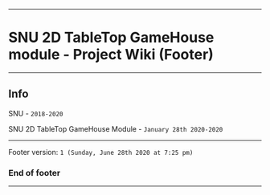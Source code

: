 
***

# SNU 2D TableTop GameHouse module - Project Wiki (Footer)

***

## Info

SNU - `2018-2020`

SNU 2D TableTop GameHouse  Module - `January 28th 2020-2020`

***

Footer version: `1 (Sunday, June 28th 2020 at 7:25 pm)`

### End of footer

***

